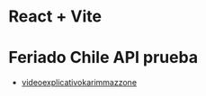 # React + Vite

# Feriado Chile API prueba

- [videoexplicativokarimmazzone](https://youtu.be/r0edJXd7zO4)
